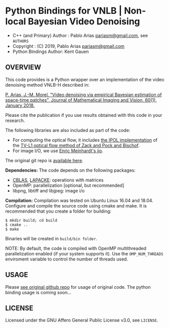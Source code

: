 Python Bindings for VNLB | Non-local Bayesian Video Denoising
=========================================

* C++ (and Primary) Author    : Pablo Arias <pariasm@gmail.com>, see `AUTHORS`
* Copyright : (C) 2019, Pablo Arias <pariasm@gmail.com>
* Python Bindings Author: Kent Gauen

OVERVIEW
--------

This code provides is a Python wrapper over an implementation of the video denoising method VNLB-H described in:

[P. Arias, J.-M. Morel. "Video denoising via empirical Bayesian estimation of
space-time patches", Journal of Mathematical Imaging and Vision, 60(1),
January 2018.](https://link.springer.com/article/10.1007%2Fs10851-017-0742-4)

Please cite the publication if you use results obtained with this code in your
research.

The following libraries are also included as part of the code:
* For computing the optical flow, it includes [the IPOL
implementation](http://www.ipol.im/pub/art/2013/26/) of
the [TV-L1 optical flow method of Zack and Pock and
Bischof](https://link.springer.com/chapter/10.1007/978-3-540-74936-3_22).
* For image I/O, we use [Enric Meinhardt's iio](https://github.com/mnhrdt/iio).

The original git repo is [available here](https://github.com/pariasm/vnlb/).

**Dependencies:** The code depends on the following packages:
* [CBLAS](http://www.netlib.org/blas/#_cblas),
[LAPACKE](https://www.netlib.org/lapack/lapacke.html): operations with matrices
* OpenMP: parallelization [optional, but recommended]
* libpng, libtiff and libjpeg: image i/o

**Compilation:** 
Compilation was tested on Ubuntu Linux 16.04 and 18.04.
Configure and compile the source code using cmake and make.
It is recommended that you create a folder for building:
```
$ mkdir build; cd build
$ cmake ..
$ make
```

Binaries will be created in `build/bin folder`.

NOTE: By default, the code is compiled with OpenMP multithreaded
parallelization enabled (if your system supports it). Use the
`OMP_NUM_THREADS` enviroment variable to control the number of threads
used.

USAGE
-----

Please [see original github repo](https://github.com/pariasm/vnlb/) for usage of original code. The python binding usage is coming soon...


LICENSE
-------

Licensed under the GNU Affero General Public License v3.0, see `LICENSE`.
